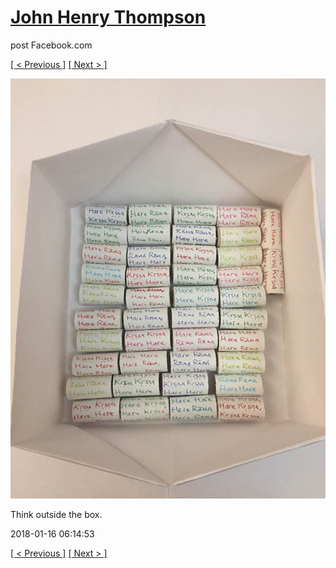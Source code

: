 # [John Henry Thompson](../README.md)
post Facebook.com

[[ < Previous ]](2018-02-01-2.md) [[ Next > ]](2018-01-16-2.md)

[![](../media/2018-01-16/Timeline-Photos-Think-outside-the-box.jpg)](../README.md)

Think outside the box.

2018-01-16 06:14:53

[[ < Previous ]](2018-02-01-2.md) [[ Next > ]](2018-01-16-2.md)